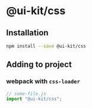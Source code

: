 # @ui-kit/css

## Installation

```bash
npm install --save @ui-kit/css
```

## Adding to project

### webpack with `css-loader`

```js
// some-file.js
import "@ui-kit/css";
```
